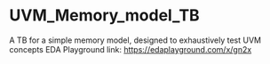 # UVM_Memory_model_TB
A TB for a simple memory model, designed to exhaustively test UVM concepts
EDA Playground link: https://edaplayground.com/x/gn2x
